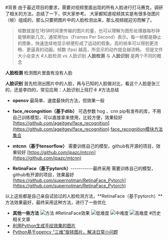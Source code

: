 #背景
由于最近项目的要求，需要对视频里面出现的所有人脸进行打马赛克，调研了相关的方法，总结了一下，供大家参考。
大家都知道视频其实是有很多张图片（帧）组成的，那么只要把图片中的人脸检测出来，那么视频就迎刃而解了。
>帧数就是在1秒钟时间里传输的图片的量，也可以理解为图形处理器每秒钟能够刷新几次，通常用fps（Frames Per Second）表示。每一帧都是静止的图象，快速连续地显示帧便形成了运动的假象。高的帧率可以得到更流畅、更逼真的动画。帧数 (fps) 越高，所显示的动作就会越流畅。 但是文件大小会变大
#人脸检测 vs 人脸识别
**人脸检测** 与 **人脸识别** 是两个不同的概念

**人脸检测**
检测图片里面有没有人脸

**人脸识别**
首先检测出图片中的人脸，再与已知的人脸做对比，看这个人脸是张三的，还是李四的，常见应用：人脸识别上班打卡
#方法总结
- **opencv**
最简单、速度最快的方法，但效果一般
- **face_recongnition（基于dlib）**
可选参数 hog 、cnn
pip有发布的库，不用自己训练模型，可以直接拿来使用，比较方便，效果较好
[https://github.com/ageitgey/face_recognition](https://github.com/ageitgey/face_recognition)
[face_recognition模块方法集合](https://blog.csdn.net/u012819339/article/details/81671574)

- **mtcnn（基于tensorflow）**
需要训练自己的模型，github有开源的项目，效果较好
[https://github.com/ipazc/mtcnn](https://github.com/ipazc/mtcnn)

- **RetinaFace（基于pytorch）**-----------最终采用
需要训练自己的模型，github有开源的项目，效果最好
[https://github.com/supernotman/RetinaFace_Pytorch](https://github.com/supernotman/RetinaFace_Pytorch)

以上这些都是自己亲自试验过的人脸检测方法，**RetinaFace（基于pytorch）**方法效果最好，最终采用这种方法，进行了一些优化

- **其他一些方法**
![方法](https://upload-images.jianshu.io/upload_images/6641583-30761a67c03bd96b.png?imageMogr2/auto-orient/strip%7CimageView2/2/w/1040)
#RetinaFace效果
![低难度](https://upload-images.jianshu.io/upload_images/6641583-d5751dac23382081.png?imageMogr2/auto-orient/strip%7CimageView2/2/w/1240)
![中难度](https://upload-images.jianshu.io/upload_images/6641583-7c00233b38f613e1.png?imageMogr2/auto-orient/strip%7CimageView2/2/w/1240)
![高难度](https://upload-images.jianshu.io/upload_images/6641583-7b958525cbdb874e.png?imageMogr2/auto-orient/strip%7CimageView2/2/w/1240)
#历史相关文章
- [利用Python生成手绘效果的图片](https://www.jianshu.com/p/40e353ec75bd)
- [Python基于opencv “三维”旋转图片，解决日常小问题](https://www.jianshu.com/p/88a8154c8bc2)
